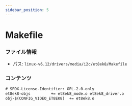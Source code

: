 ```yaml
---
sidebar_position: 5
---
```

# Makefile

### ファイル情報

- パス: `linux-v6.12/drivers/media/i2c/et8ek8/Makefile`

### コンテンツ

```txt
# SPDX-License-Identifier: GPL-2.0-only
et8ek8-objs			+= et8ek8_mode.o et8ek8_driver.o
obj-$(CONFIG_VIDEO_ET8EK8)	+= et8ek8.o

```
